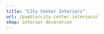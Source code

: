 ```yaml
---
title: "City Center Interiors"
url: /pueblo/city-center-interiors/
shop: interior decoration
---
```

